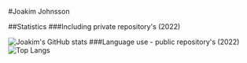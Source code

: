 #Joakim Johnsson


<!--
**JoakimJohnsson/JoakimJohnsson** is a ✨ _special_ ✨ repository because its `README.md` (this file) appears on your GitHub profile.

Here are some ideas to get you started:

- 🔭 I’m currently working on ...
- 🌱 I’m currently learning ...
- 👯 I’m looking to collaborate on ...
- 🤔 I’m looking for help with ...
- 💬 Ask me about ...
- 📫 How to reach me: ...
- 😄 Pronouns: ...
- ⚡ Fun fact: ...
-->

##Statistics
###Including private repository's (2022)
<!-- README STATS -https://github.com/anuraghazra/github-readme-stats -->
![Joakim's GitHub stats](https://github-readme-stats.vercel.app/api?username=JoakimJohnsson&show_icons=true&theme=dracula&count_private=true&hide_title=true)
###Language use - public repository's (2022)
![Top Langs](https://github-readme-stats.vercel.app/api/top-langs/?username=JoakimJohnsson&layout=compact&theme=dracula&hide_title=true)